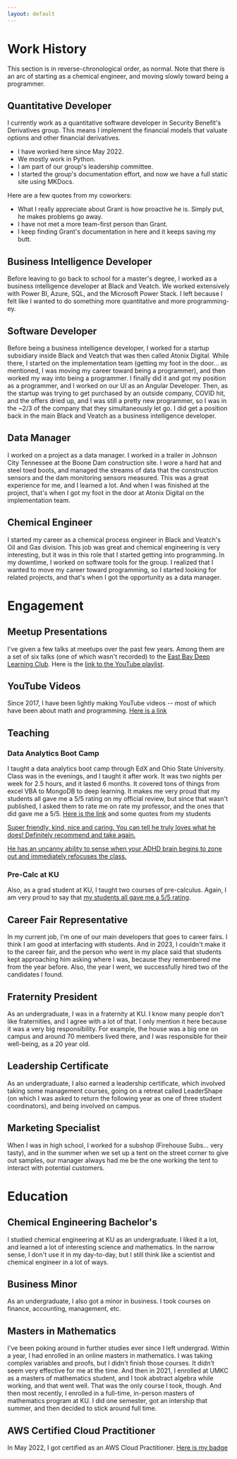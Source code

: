 ```yaml
---
layout: default
---
```


# Work History

This section is in reverse-chronological order, as normal. Note
that there is an arc of starting as a chemical engineer, and moving
slowly toward being a programmer.

## Quantitative Developer

I currently work as a quantitative software developer in Security
Benefit's Derivatives group. This means I implement the financial
models that valuate options and other financial derivatives.  

- I have worked here since May 2022. 
- We mostly work in Python.
- I am part of our group's leadership committee.
- I started the group's documentation effort, and now
  we have a full static site using MKDocs.

Here are a few quotes from my coworkers:

- What I really appreciate about Grant is how proactive he is. Simply put, he makes problems go away.
- I have not met a more team-first person than Grant.
- I keep finding Grant's documentation in here and it keeps saving my butt.

## Business Intelligence Developer

Before leaving to go back to school for a master's degree,
I worked as a business intelligence developer at Black and Veatch.
We worked extensively with Power BI, Azure, SQL, and the
Microsoft Power Stack.  I left because I felt like I wanted
to do something more quantitative and more programming-ey.

## Software Developer

Before being a business intelligence developer, I worked for a
startup subsidiary inside Black and Veatch that was then called
Atonix Digital. While there, I started
on the implementation team (getting my foot in the door... as mentioned,
I was moving my career toward being a programmer), and then worked
my way into being a programmer. I finally did it and got my position
as a programmer, and I worked on our UI as an Angular Developer.
Then, as the startup was trying to get purchased by an outside
company, COVID hit, and the offers dried up, and I was still a pretty
new programmer, so I was in the ~2/3 of the company that they simultaneously
let go. I did get a position back in the main Black and Veatch as
a business intelligence developer.

## Data Manager

I worked on a project as a data manager. I worked in a trailer
in Johnson City Tennessee at the Boone Dam construction site.
I wore a hard hat and steel toed boots, and managed the streams
of data that the construction sensors and the dam monitoring
sensors measured.  This was a great experience for me,
and I learned a lot. And when I was finished at the project,
that's when I got my foot in the door at Atonix Digital
on the implementation team.

## Chemical Engineer

I started my career as a chemical process engineer in Black and Veatch's
Oil and Gas division. This job was great and chemical engineering is
very interesting, but it was in this role that I started getting into
programming. In my downtime, I worked on software tools for the group.
I realized that I wanted to move my career toward programming, so I started
looking for related projects, and that's when I got the opportunity
as a data manager.

# Engagement

## Meetup Presentations

I've given a few talks at meetups over the past few years. Among them
are a set of six talks (one of which wasn't recorded) to the 
[East Bay Deep Learning Club](https://www.meetup.com/east-bay-tri-valley-machine-learning-meetup/). 
Here is the [link to the YouTube playlist](https://www.youtube.com/playlist?list=PLytZkHFJwKUf-P1Q_AD-hvYKyH0VREKWw).

## YouTube Videos

Since 2017, I have been lightly making YouTube videos --
most of which have been about math and programming.
[Here is a link](https://www.youtube.com/@grantsmith3653/featured)

## Teaching

### Data Analytics Boot Camp

I taught a data analytics boot camp through EdX and Ohio State University.
Class was in the evenings, and I taught it after work. It was two nights
per week for 2.5 hours, and it lasted 6 months. It covered tons of things
from excel VBA to MongoDB to deep learning.  It makes me very proud that my
students all gave me a 5/5 rating on my official review, but since that wasn't
published, I asked them to rate me on rate my professor, and the ones that did
gave me a 5/5. [Here is the link](https://www.ratemyprofessors.com/ShowRatings.jsp?tid=2720862)
and some quotes from my students

[Super friendly, kind, nice and caring. You can tell he truly loves what he does! Definitely recommend and take again.](https://www.ratemyprofessors.com/rating/35222252?utm_source=share&utm_medium=web&utm_campaign=prof_rating)

[He has an uncanny ability to sense when your ADHD brain begins to zone out and immediately refocuses the class.](https://www.ratemyprofessors.com/rating/35209449?utm_source=share&utm_medium=web&utm_campaign=prof_rating)

### Pre-Calc at KU

Also, as a grad student at KU, I taught two courses of pre-calculus. Again,
I am very proud to say that
[my students all gave me a 5/5 rating](https://www.ratemyprofessors.com/ShowRatings.jsp?tid=2771200).

## Career Fair Representative

In my current job, I'm one of our main developers that goes to career
fairs. I think I am good at interfacing with students. And in 2023, I
couldn't make it to the career fair, and the person who went in my place
said that students kept approaching him asking where I was, because they
remembered me from the year before.  Also, the year I went, we successfully
hired two of the candidates I found.

## Fraternity President

As an undergraduate, I was in a fraternity at KU. I know many people don't
like fraternities, and I agree with a lot of that. I only mention it here
because it was a very big responsibility. For example, the house was a big
one on campus and around 70 members lived there, and I was responsible
for their well-being, as a 20 year old.

## Leadership Certificate

As an undergraduate, I also earned a leadership certificate, which
involved taking some management courses, going on a retreat called
LeaderShape (on which I was asked to return the following year as one
of three student coordinators), and being involved on campus.

## Marketing Specialist

When I was in high school, I worked for a subshop (Firehouse Subs... very
tasty), and in the summer when we set up a tent on the street corner to
give out samples, our manager always had me be the one working the
tent to interact with potential customers.

# Education

## Chemical Engineering Bachelor's

I studied chemical engineering at KU as an undergraduate.
I liked it a lot, and learned a lot of interesting science
and mathematics. In the narrow sense, I don't use it in my
day-to-day, but I still think like a scientist and chemical
engineer in a lot of ways.

## Business Minor

As an undergraduate, I also got a minor in business. I took
courses on finance, accounting, management, etc.

## Masters in Mathematics

I've been poking around in further studies ever since I left
undergrad.  Within a year, I had enrolled in an online masters
in mathematics. I was taking complex variables and proofs, but
I didn't finish those courses. It didn't seem very effective for
me at the time.  And then in 2021, I enrolled at UMKC as a
masters of mathematics student, and I took abstract algebra
while working, and that went well. That was the only course
I took, though. And then most recently, I enrolled in a full-time,
in-person masters of mathematics program at KU. I did one
semester, got an intership that summer, and then decided to
stick around full time. 

## AWS Certified Cloud Practitioner

In May 2022, I got certified as an AWS Cloud Practitioner.
[Here is my badge](https://www.credly.com/badges/3c754523-d992-47d9-b500-d7b5b18daf92/public_url)

